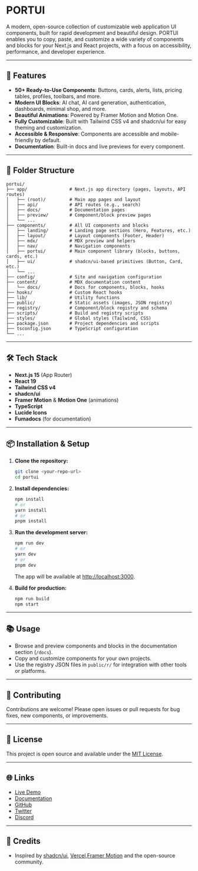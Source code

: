 # PORTUI

A modern, open-source collection of customizable web application UI components, built for rapid development and beautiful design. PORTUI enables you to copy, paste, and customize a wide variety of components and blocks for your Next.js and React projects, with a focus on accessibility, performance, and developer experience.

---

## 🚀 Features

- **50+ Ready-to-Use Components**: Buttons, cards, alerts, lists, pricing tables, profiles, toolbars, and more.
- **Modern UI Blocks**: AI chat, AI card generation, authentication, dashboards, minimal shop, and more.
- **Beautiful Animations**: Powered by Framer Motion and Motion One.
- **Fully Customizable**: Built with Tailwind CSS v4 and shadcn/ui for easy theming and customization.
- **Accessible & Responsive**: Components are accessible and mobile-friendly by default.
- **Documentation**: Built-in docs and live previews for every component.

---

## 📁 Folder Structure

```
portui/
├── app/                # Next.js app directory (pages, layouts, API routes)
│   ├── (root)/         # Main app pages and layout
│   ├── api/            # API routes (e.g., search)
│   ├── docs/           # Documentation pages
│   ├── preview/        # Component/block preview pages
│   └── ...
├── components/         # All UI components and blocks
│   ├── landing/        # Landing page sections (Hero, Features, etc.)
│   ├── layout/         # Layout components (Footer, Header)
│   ├── mdx/            # MDX preview and helpers
│   ├── nav/            # Navigation components
│   ├── portui/         # Main component library (blocks, buttons, cards, etc.)
│   ├── ui/             # shadcn/ui-based primitives (Button, Card, etc.)
│   └── ...
├── config/             # Site and navigation configuration
├── content/            # MDX documentation content
│   └── docs/           # Docs for components, blocks, hooks
├── hooks/              # Custom React hooks
├── lib/                # Utility functions
├── public/             # Static assets (images, JSON registry)
├── registry/           # Component/block registry and schema
├── scripts/            # Build and registry scripts
├── styles/             # Global styles (Tailwind, CSS)
├── package.json        # Project dependencies and scripts
├── tsconfig.json       # TypeScript configuration
└── ...
```

---

## 🛠️ Tech Stack

- **Next.js 15** (App Router)
- **React 19**
- **Tailwind CSS v4**
- **shadcn/ui**
- **Framer Motion** & **Motion One** (animations)
- **TypeScript**
- **Lucide Icons**
- **Fumadocs** (for documentation)

---

## 📦 Installation & Setup

1. **Clone the repository:**
   ```bash
   git clone <your-repo-url>
   cd portui
   ```

2. **Install dependencies:**
   ```bash
   npm install
   # or
   yarn install
   # or
   pnpm install
   ```

3. **Run the development server:**
   ```bash
   npm run dev
   # or
   yarn dev
   # or
   pnpm dev
   ```
   The app will be available at [http://localhost:3000](http://localhost:3000).

4. **Build for production:**
   ```bash
   npm run build
   npm start
   ```

---

## 📚 Usage

- Browse and preview components and blocks in the documentation section (`/docs`).
- Copy and customize components for your own projects.
- Use the registry JSON files in `public/r/` for integration with other tools or platforms.

---

## 📝 Contributing

Contributions are welcome! Please open issues or pull requests for bug fixes, new components, or improvements.

---

## 📄 License

This project is open source and available under the [MIT License](LICENSE).

---

## 🌐 Links

- [Live Demo](https://portui-demo.vercel.app/)
- [Documentation](#)
- [GitHub](#)
- [Twitter](#)
- [Discord](#)

---

## 🙏 Credits

- Inspired by [shadcn/ui](https://ui.shadcn.com/), [Vercel](https://vercel.com/),[Framer Motion](https://motion.dev/) and the open-source community.

